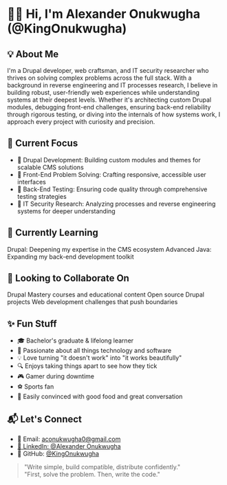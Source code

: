 <h1>👋🏿 Hi, I'm Alexander Onukwugha (@KingOnukwugha)</h1>
<h2> 💡 About Me </h2>
I'm a Drupal developer, web craftsman, and IT security researcher who thrives on solving complex problems across the full stack. With a background in reverse engineering and IT processes research, I believe in building robust, user-friendly web experiences while understanding systems at their deepest levels. Whether it's architecting custom Drupal modules, debugging front-end challenges, ensuring back-end reliability through rigorous testing, or diving into the internals of how systems work, I approach every project with curiosity and precision.
<h2>🔭 Current Focus</h2>
 <ul>
    <li>🔷 Drupal Development: Building custom modules and themes for scalable CMS solutions</li>
    <li>🎨 Front-End Problem Solving: Crafting responsive, accessible user interfaces</li>
    <li>🧪 Back-End Testing: Ensuring code quality through comprehensive testing strategies</li>
    <li>🔐 IT Security Research: Analyzing processes and reverse engineering systems for deeper understanding</li>
  </ul>

<h2>🌱 Currently Learning</h2>
Drupal: Deepening my expertise in the CMS ecosystem
Advanced Java: Expanding my back-end development toolkit

<h2>💞️ Looking to Collaborate On</h2>
Drupal Mastery courses and educational content
Open source Drupal projects
Web development challenges that push boundaries

<h2>✨ Fun Stuff</h2>
 <ul>
    <li>🎓 Bachelor's graduate & lifelong learner</li>
    <li>👀 Passionate about all things technology and software</li>
    <li>💡 Love turning "it doesn't work" into "it works beautifully"</li>
    <li>🔍 Enjoys taking things apart to see how they tick</li>
    <li>🎮 Gamer during downtime</li>
    <li>⚽ Sports fan</li>
    <li>🍕 Easily convinced with good food and great conversation</li>

   
  </ul>

<h2>📬 Let's Connect</h2>
<ul>
 <li>📧 Email: <a href="mailto:aconukwugha0@gmail.com">aconukwugha0@gmail.com</li>
 <li>💼 LinkedIn: <a href="https://www.linkedin.com/in/alexander-onukwugha-7648a9104">@Alexander Onukwugha</a></li>
 <li>🐙 GitHub: <a href="https://https://github.com/KingOnukwugha">@KingOnukwugha</a></li> 
</ul>




<blockquote>"Write simple, build compatible, distribute confidently."<br>
"First, solve the problem. Then, write the code."</blockquote>

<!---
KingOnukwugha/KingOnukwugha is a ✨ special ✨ repository because its `README.md` (this file) appears on your GitHub profile.
You can click the Preview link to take a look at your changes.
--->
